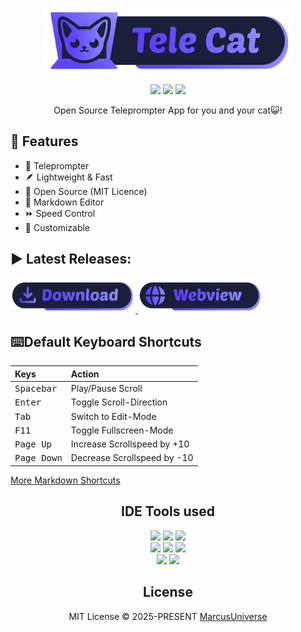 <p align="center">
<a href="https://marcus-universe.github.io/TeleCat/" target="_blank">
    <img width="400" src="./public/SVG/logo_wide.svg" alt="logo">
</a>
</p>
<center>
<div align="center">
<img src="https://img.shields.io/github/license/marcus-universe/TeleCat.svg" />
<img src="https://img.shields.io/github/downloads/marcus-universe/TeleCat/total.svg" />
<img src="https://img.shields.io/github/package-json/v/marcus-universe/TeleCat?style=for-the-badge.svg" />
</div>
</center>
<p align="center">
Open Source Teleprompter App for you and your cat😺!
<br />

<h2>🚀 Features</h2>
<ul>
    <li>📜 Teleprompter</li>
    <li>🪶 Lightweight & Fast</li>
    <li>🔎 Open Source (MIT Licence)</li>
    <li>📝 Markdown Editor</li>
    <li>⏩ Speed Control</li>
    <li>🌈 Customizable</li>
</ul>

<h2> ▶️ Latest Releases:</h2>
<a href="https://github.com/marcus-universe/TeleCat/releases/latest" target="_blank">
    <img width="200" src="./public/SVG/download.svg" alt="logo">
</a>
<a href="https://marcus-universe.github.io/TeleCat/" target="_blank">
    <img width="200" src="./public/SVG/webview.svg" alt="logo">
</a>

## ⌨️Default Keyboard Shortcuts

| Keys                                              | Action                        |
| :------------------------------------------------ | :---------------------------- |
| <kbd>Spacebar</kbd> | Play/Pause Scroll |
| <kbd>Enter</kbd> | Toggle Scroll-Direction |
| <kbd>Tab</kbd> | Switch to Edit-Mode |
| <kbd>F11</kbd> | Toggle Fullscreen-Mode |
| <kbd>Page Up</kbd> | Increase Scrollspeed by +10 |
| <kbd>Page Down</kbd> | Decrease Scrollspeed by -10 |

[More Markdown Shortcuts](https://tiptap.dev/docs/editor/core-concepts/keyboard-shortcuts)

<div align="center">

## IDE Tools used

<img src="https://img.shields.io/github/package-json/dependency-version/marcus-universe/TeleCat/nuxt.svg?logo=nuxt" />
<img src="https://img.shields.io/github/package-json/dependency-version/marcus-universe/TeleCat/@tauri-apps/api.svg?logo=tauri" />
<img src="https://img.shields.io/github/package-json/dependency-version/marcus-universe/TeleCat/pinia.svg" />
<br>
<img src="https://img.shields.io/github/package-json/dependency-version/marcus-universe/TeleCat/vue.svg?logo=vuedotjs" />
<img src="https://img.shields.io/github/package-json/dependency-version/marcus-universe/TeleCat/marked.svg?logo=markdown" />
<img src="https://img.shields.io/badge/typescript--blue?logo=typescript&logoColor=eeeeee" />
<br>
<img src="https://img.shields.io/badge/eslint--blue?logo=eslint&logoColor=eeeeee" />
<img src="https://img.shields.io/badge/rust--blue?logo=rust" />
</div>

<div align="center">

## License

MIT License © 2025-PRESENT [MarcusUniverse](https://github.com/marcus-universe)
</div>
